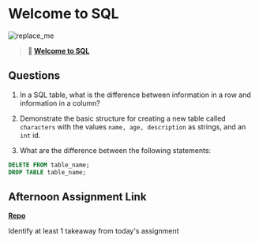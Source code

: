 # Welcome to SQL

![replace_me](https://codeworks.blob.core.windows.net/public/assets/img/illustrations/placeholder.svg)

> **📖 [Welcome to SQL](https://codeworksacademy.com/fs-student-guide/resources/wk11/01-MySQL-GettingStarted)**

## Questions

1. In a SQL table, what is the difference between information in a row and information in a column?

2. Demonstrate the basic structure for creating a new table called `characters` with the values `name, age, description` as strings, and an `int` id.

3. What are the difference between the following statements: 
```sql
DELETE FROM table_name;
DROP TABLE table_name;
```

## Afternoon Assignment Link

**[Repo](https://github.com/samwgit/<ASSIGNMENT_REPO>)**

Identify at least 1 takeaway from today's assignment

